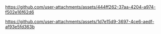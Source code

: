 https://github.com/user-attachments/assets/444ff262-37aa-4204-a974-f502e16f62d6

https://github.com/user-attachments/assets/1d7e15d9-3697-4ce6-aedf-af93e5fd363b
